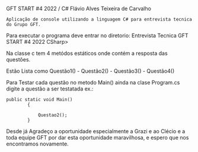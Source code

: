 GFT START #4 2022 / C# Flávio Alves Teixeira de Carvalho

    Aplicação de console utilizando a linguagem C# para entrevista tecnica do Grupo GFT.

Para executar o programa deve entrar no diretorio:  Entrevista Tecnica GFT START #4 2022  CSharp>

Na classe c tem 4 metódos estáticos onde contém a resposta das questões.

Estão Lista como Questão1() - Questão2() - Questão3() - Questão4()

Para Testar cada questão no metodo Main() ainda na clase Program.cs digite a questão a ser testatada ex.: 

    public static void Main()
            {

                Questao2();
            }

Desde já Agradeço a oportunidade especialmente a Grazi e ao Clécio e a toda equipe GFT por dar esta oportunidade maravilhosa, e espero que nos encontramos novamente.